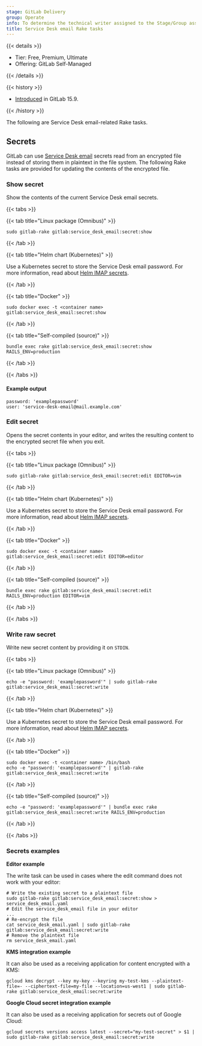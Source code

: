 ```yaml
---
stage: GitLab Delivery
group: Operate
info: To determine the technical writer assigned to the Stage/Group associated with this page, see https://handbook.gitlab.com/handbook/product/ux/technical-writing/#assignments
title: Service Desk email Rake tasks
---
```


{{< details >}}

- Tier: Free, Premium, Ultimate
- Offering: GitLab Self-Managed

{{< /details >}}

{{< history >}}

- [Introduced](https://gitlab.com/gitlab-org/gitlab/-/merge_requests/108279) in GitLab 15.9.

{{< /history >}}

The following are Service Desk email-related Rake tasks.

## Secrets

GitLab can use [Service Desk email](../../user/project/service_desk/configure.md#configure-service-desk-alias-email) secrets read from an encrypted file instead of storing them in plaintext in the file system. The following Rake tasks are provided for updating the contents of the encrypted file.

### Show secret

Show the contents of the current Service Desk email secrets.

{{< tabs >}}

{{< tab title="Linux package (Omnibus)" >}}

```shell
sudo gitlab-rake gitlab:service_desk_email:secret:show
```

{{< /tab >}}

{{< tab title="Helm chart (Kubernetes)" >}}

Use a Kubernetes secret to store the Service Desk email password. For more information,
read about [Helm IMAP secrets](https://docs.gitlab.com/charts/installation/secrets.html#imap-password-for-service-desk-emails).

{{< /tab >}}

{{< tab title="Docker" >}}

```shell
sudo docker exec -t <container name> gitlab:service_desk_email:secret:show
```

{{< /tab >}}

{{< tab title="Self-compiled (source)" >}}

```shell
bundle exec rake gitlab:service_desk_email:secret:show RAILS_ENV=production
```

{{< /tab >}}

{{< /tabs >}}

#### Example output

```plaintext
password: 'examplepassword'
user: 'service-desk-email@mail.example.com'
```

### Edit secret

Opens the secret contents in your editor, and writes the resulting content to the encrypted secret file when you exit.

{{< tabs >}}

{{< tab title="Linux package (Omnibus)" >}}

```shell
sudo gitlab-rake gitlab:service_desk_email:secret:edit EDITOR=vim
```

{{< /tab >}}

{{< tab title="Helm chart (Kubernetes)" >}}

Use a Kubernetes secret to store the Service Desk email password. For more information,
read about [Helm IMAP secrets](https://docs.gitlab.com/charts/installation/secrets.html#imap-password-for-service-desk-emails).

{{< /tab >}}

{{< tab title="Docker" >}}

```shell
sudo docker exec -t <container name> gitlab:service_desk_email:secret:edit EDITOR=editor
```

{{< /tab >}}

{{< tab title="Self-compiled (source)" >}}

```shell
bundle exec rake gitlab:service_desk_email:secret:edit RAILS_ENV=production EDITOR=vim
```

{{< /tab >}}

{{< /tabs >}}

### Write raw secret

Write new secret content by providing it on `STDIN`.

{{< tabs >}}

{{< tab title="Linux package (Omnibus)" >}}

```shell
echo -e "password: 'examplepassword'" | sudo gitlab-rake gitlab:service_desk_email:secret:write
```

{{< /tab >}}

{{< tab title="Helm chart (Kubernetes)" >}}

Use a Kubernetes secret to store the Service Desk email password. For more information,
read about [Helm IMAP secrets](https://docs.gitlab.com/charts/installation/secrets.html#imap-password-for-service-desk-emails).

{{< /tab >}}

{{< tab title="Docker" >}}

```shell
sudo docker exec -t <container name> /bin/bash
echo -e "password: 'examplepassword'" | gitlab-rake gitlab:service_desk_email:secret:write
```

{{< /tab >}}

{{< tab title="Self-compiled (source)" >}}

```shell
echo -e "password: 'examplepassword'" | bundle exec rake gitlab:service_desk_email:secret:write RAILS_ENV=production
```

{{< /tab >}}

{{< /tabs >}}

### Secrets examples

**Editor example**

The write task can be used in cases where the edit command does not work with your editor:

```shell
# Write the existing secret to a plaintext file
sudo gitlab-rake gitlab:service_desk_email:secret:show > service_desk_email.yaml
# Edit the service_desk_email file in your editor
...
# Re-encrypt the file
cat service_desk_email.yaml | sudo gitlab-rake gitlab:service_desk_email:secret:write
# Remove the plaintext file
rm service_desk_email.yaml
```

**KMS integration example**

It can also be used as a receiving application for content encrypted with a KMS:

```shell
gcloud kms decrypt --key my-key --keyring my-test-kms --plaintext-file=- --ciphertext-file=my-file --location=us-west1 | sudo gitlab-rake gitlab:service_desk_email:secret:write
```

**Google Cloud secret integration example**

It can also be used as a receiving application for secrets out of Google Cloud:

```shell
gcloud secrets versions access latest --secret="my-test-secret" > $1 | sudo gitlab-rake gitlab:service_desk_email:secret:write
```

